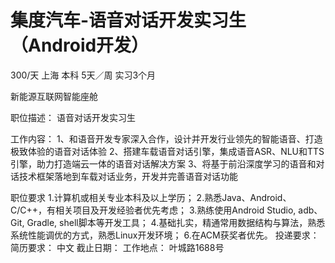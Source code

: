 # 集度汽车-语音对话开发实习生（Android开发）

300/天 上海 本科 5天／周 实习3个月

新能源互联网智能座舱

职位描述：
语音对话开发实习生

工作内容：
1、和语音开发专家深入合作，设计并开发行业领先的智能语音、打造极致体验的语音对话体验
2、搭建车载语音对话引擎，集成语音ASR、NLU和TTS引擎，助力打造端云一体的语音对话解决方案
3、将基于前沿深度学习的语音和对话技术框架落地到车载对话业务，开发并完善语音对话功能

职位要求
1.计算机或相关专业本科及以上学历；
2.熟悉Java、Android、C/C++，有相关项目及开发经验者优先考虑；
3.熟练使用Android Studio, adb、Git, Gradle, shell脚本等开发工具；
4.基础扎实，精通常用数据结构与算法，熟悉系统性能调优的方式，熟悉Linux开发环境；
6.在ACM获奖者优先。
投递要求：
简历要求： 中文
截止日期：
工作地点：
叶城路1688号